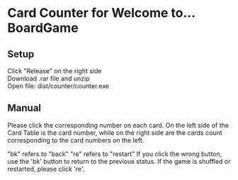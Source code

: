 # Card Counter for Welcome to... BoardGame

## Setup
Click "Release" on the right side<br>
Download .rar file and unzip<br>
Open file: dist/counter/counter.exe<br>

## Manual
Please click the corresponding number on each card.
On the left side of the Card Table is the card number,
while on the right side are the cards count corresponding to the card numbers on the left.

"bk" refers to "back"
"re" refers to "restart"
If you click the wrong button, use the 'bk' button to return to the previous status.
If the game is shuffled or restarted, please click 're'.
